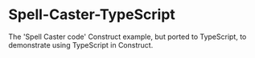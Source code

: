 # Spell-Caster-TypeScript
The 'Spell Caster code' Construct example, but ported to TypeScript, to demonstrate using TypeScript in Construct.
